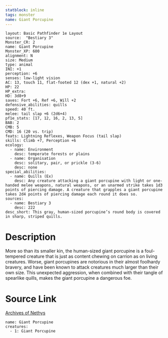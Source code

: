 ```yaml
---
statblock: inline
tags: monster
name: Giant Porcupine
---
```

```statblock
layout: Basic Pathfinder 1e Layout
source:  "Bestiary 3"
Monster_CR: 2
name: Giant Porcupine
Monster_XP: 600
alignment: N
size: Medium
type: animal
INI: +1
perception: +6
senses: low-light vision
AC: 13, touch 11, flat-footed 12 (dex +1, natural +2)
HP: 22
HP_extra: 
HD: 3d8+9
saves: Fort +6, Ref +6, Will +2
defensive_abilities: quills
speed: 40 ft.
melee: tail slap +6 (2d6+4)
pf1e_stats: [17, 12, 16, 2, 13, 5]
BAB: 2
CMB: 5
CMD: 16 (20 vs. trip)
feats: Lightning Reflexes, Weapon Focus (tail slap)
skills: Climb +7, Perception +6
ecology:
  - name: Environment
    desc: temperate forests or plains
  - name: Organisation
    desc: solitary, pair, or prickle (3-6)
    desc: none
special_abilities:
  - name: Quills (Ex)
    desc: Any creature attacking a giant porcupine with light or one-handed melee weapons, natural weapons, or an unarmed strike takes 1d3 points of piercing damage. A creature that grapples a giant porcupine takes 2d4 points of piercing damage each round it does so.
sources:
  - name: Bestiary 3
    desc: 222
desc_short: This gray, human-sized porcupine’s round body is covered in sharp, striped quills.
```
# Description
More so than its smaller kin, the human-sized giant porcupine is a foul-tempered creature that is just as content chewing on carrion as on living creatures. Worse, giant porcupines are notorious in their almost foolhardy bravery, and have been known to attack creatures much larger than their own size. This unexpected aggression, when combined with their tangle of spearlike quills, makes the giant porcupine a dangerous foe.
# Source Link
[Archives of Nethys](https://aonprd.com/MonsterDisplay.aspx?ItemName=Giant%20Porcupine)
```encounter-table
name: Giant Porcupine
creatures:
  - 1: Giant Porcupine
```
